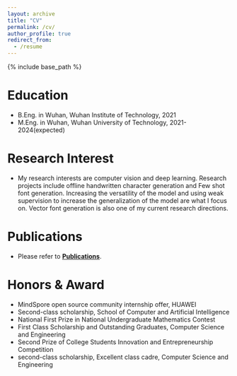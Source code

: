 ```yaml
---
layout: archive
title: "CV"
permalink: /cv/
author_profile: true
redirect_from:
  - /resume
---
```


{% include base_path %}

Education
======
* B.Eng. in Wuhan, Wuhan Institute of Technology, 2021
* M.Eng. in Wuhan, Wuhan University of Technology, 2021-2024(expected)


Research Interest
======
* My research interests are computer vision and deep learning. Research projects include offline handwritten character generation and Few shot font generation. Increasing the versatility of the model and using weak supervision to increase the generalization of the model are what I focus on. Vector font generation is also one of my current research directions.

Publications
======
* Please refer to **[Publications](/publications)**.

Honors & Award
======
* MindSpore open source community internship offer, HUAWEI
* Second-class scholarship, School of Computer and Artificial Intelligence
* National First Prize in National Undergraduate Mathematics Contest
* First Class Scholarship and Outstanding Graduates, Computer Science and Engineering
* Second Prize of College Students Innovation and Entrepreneurship Competition
* second-class scholarship, Excellent class cadre, Computer Science and Engineering


<!--


Work experience
======
* Summer 2015: Research Assistant
  * Github University
  * Duties included: Tagging issues
  * Supervisor: Professor Git

* Fall 2015: Research Assistant
  * Github University
  * Duties included: Merging pull requests
  * Supervisor: Professor Hub
  
Skills
======
* Skill 1
* Skill 2
  * Sub-skill 2.1
  * Sub-skill 2.2
  * Sub-skill 2.3
* Skill 3

Publications
======
  <ul>{% for post in site.publications %}
    {% include archive-single-cv.html %}
  {% endfor %}</ul>
  
Talks
======
  <ul>{% for post in site.talks %}
    {% include archive-single-talk-cv.html %}
  {% endfor %}</ul>
  
Teaching
======
  <ul>{% for post in site.teaching %}
    {% include archive-single-cv.html %}
  {% endfor %}</ul>
  
Service and leadership
======
* Currently signed in to 43 different slack teams


-->
